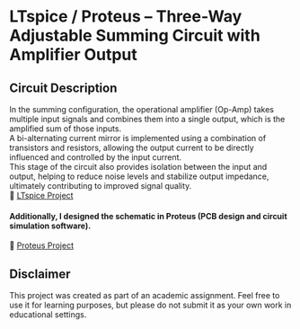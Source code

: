 # LTspice / Proteus – Three-Way Adjustable Summing Circuit with Amplifier Output

## Circuit Description

In the summing configuration, the operational amplifier (Op-Amp) takes multiple input signals and combines them into a single output, which is the amplified sum of those inputs. <br>
A bi-alternating current mirror is implemented using a combination of transistors and resistors, allowing the output current to be directly influenced and controlled by the input current. <br>
This stage of the circuit also provides isolation between the input and output, helping to reduce noise levels and stabilize output impedance, ultimately contributing to improved signal quality. <br>
📁 [LTspice Project](https://github.com/c0smin27/LTspice-Proteus-3way-adjustable-summing-circuit/tree/main/LTSpice)

#### Additionally, I designed the schematic in **Proteus** (PCB design and circuit simulation software).
📁 [Proteus Project](https://github.com/c0smin27/LTspice-Proteus-3way-adjustable-summing-circuit/tree/main/Proteus)

## Disclaimer
This project was created as part of an academic assignment. Feel free to use it for learning purposes, but please do not submit it as your own work in educational settings.
